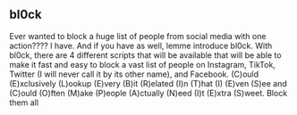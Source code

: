 ## bl0ck
Ever wanted to block a huge list of people from social media with one action???? I have. And if you have as well, lemme introduce bl0ck. With bl0ck, there are 4 different scripts that will be available that will be able to make it fast and easy to block a vast list of people on Instagram, TikTok, Twitter (I will never call it by its other name), and Facebook. (C)ould (E)xclusively (L)ookup (E)very (B)it (R)elated (I)n (T)hat (I) (E)ven (S)ee and (C)ould (O)ften (M)ake (P)eople (A)ctually (N)eed (I)t (E)xtra (S)weet. Block them all